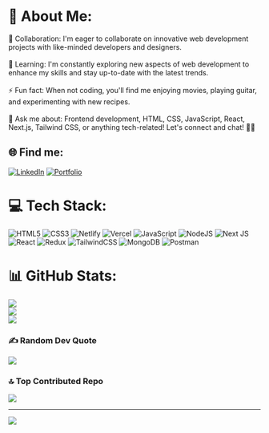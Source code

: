 # 💫 About Me:
👯 Collaboration: I'm eager to collaborate on innovative web development projects with like-minded developers and designers.<br><br>🌱 Learning: I'm constantly exploring new aspects of web development to enhance my skills and stay up-to-date with the latest trends.<br><br>⚡ Fun fact: When not coding, you'll find me enjoying movies, playing guitar, and experimenting with new recipes.<br><br>💬 Ask me about: Frontend development, HTML, CSS, JavaScript, React, Next.js, Tailwind CSS, or anything tech-related! Let's connect and chat! 👋😊


## 🌐 Find me:
[![LinkedIn](https://img.shields.io/badge/LinkedIn-%230077B5.svg?logo=linkedin&logoColor=white)](https://linkedin.com/in/wasim-al-tayan-7b3a46201) 
[![Portfolio](https://img.shields.io/badge/Portfolio-%239932CC.svg?logo=portfolio&logoColor=white)](https://wasimtayyan.vercel.app/)



# 💻 Tech Stack:
![HTML5](https://img.shields.io/badge/html5-%23E34F26.svg?style=plastic&logo=html5&logoColor=white) ![CSS3](https://img.shields.io/badge/css3-%231572B6.svg?style=plastic&logo=css3&logoColor=white) ![Netlify](https://img.shields.io/badge/netlify-%23000000.svg?style=plastic&logo=netlify&logoColor=#00C7B7) ![Vercel](https://img.shields.io/badge/vercel-%23000000.svg?style=plastic&logo=vercel&logoColor=white) ![JavaScript](https://img.shields.io/badge/javascript-%23323330.svg?style=plastic&logo=javascript&logoColor=%23F7DF1E) ![NodeJS](https://img.shields.io/badge/node.js-6DA55F?style=plastic&logo=node.js&logoColor=white) ![Next JS](https://img.shields.io/badge/Next-black?style=plastic&logo=next.js&logoColor=white) ![React](https://img.shields.io/badge/react-%2320232a.svg?style=plastic&logo=react&logoColor=%2361DAFB) ![Redux](https://img.shields.io/badge/redux-%23593d88.svg?style=plastic&logo=redux&logoColor=white) ![TailwindCSS](https://img.shields.io/badge/tailwindcss-%2338B2AC.svg?style=plastic&logo=tailwind-css&logoColor=white) ![MongoDB](https://img.shields.io/badge/MongoDB-%234ea94b.svg?style=plastic&logo=mongodb&logoColor=white) ![Postman](https://img.shields.io/badge/Postman-FF6C37?style=plastic&logo=postman&logoColor=white)
# 📊 GitHub Stats:
![](https://github-readme-stats.vercel.app/api?username=wasimtayyan&theme=tokyonight&hide_border=true&include_all_commits=true&count_private=false)<br/>
![](https://github-readme-streak-stats.herokuapp.com/?user=wasimtayyan&theme=tokyonight&hide_border=true)<br/>
![](https://github-readme-stats.vercel.app/api/top-langs/?username=wasimtayyan&theme=tokyonight&hide_border=true&include_all_commits=true&count_private=false&layout=compact)

### ✍️ Random Dev Quote
![](https://quotes-github-readme.vercel.app/api?type=horizontal&theme=tokyonight)

### 🔝 Top Contributed Repo
![](https://github-contributor-stats.vercel.app/api?username=wasimtayyan&limit=5&theme=dracula&combine_all_yearly_contributions=true)


---
[![](https://visitcount.itsvg.in/api?id=wasimtayyan&icon=2&color=6)](https://visitcount.itsvg.in)

<!-- Proudly created with GPRM ( https://gprm.itsvg.in ) -->
